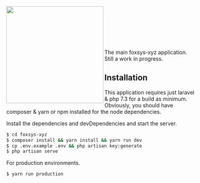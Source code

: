 <img align="left" src="https://github.com/foxsys-xyz/foxsys-xyz/blob/master/public/img/foxsys-xyz%20%5BText%5D%20%5BLight%20Back%5D.png" width="256" />

<br/><br/><br/><br/><br/>

The main foxsys-xyz application. Still a work in progress.

## Installation

This application requires just laravel & php 7.3 for a build as minimum. Obviously, you should have composer & yarn or npm installed for the node dependencies.

Install the dependencies and devDependencies and start the server.

```sh
$ cd foxsys-xyz
$ composer install && yarn install && yarn run dev
$ cp .env.example .env && php artisan key:generate
$ php artisan serve
```

For production environments.

```sh
$ yarn run production
```
